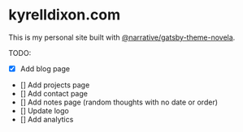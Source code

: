 # kyrelldixon.com

This is my personal site built with [@narrative/gatsby-theme-novela](https://github.com/narative/gatsby-theme-novela).

TODO:

- [x] Add blog page
- [] Add projects page
- [] Add contact page
- [] Add notes page (random thoughts with no date or order)
- [] Update logo
- [] Add analytics
